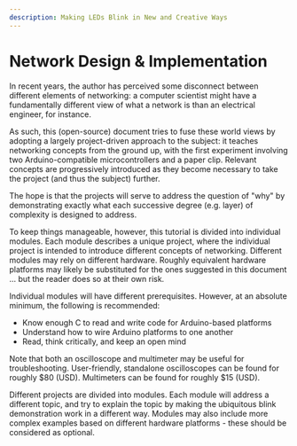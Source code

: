 ```yaml
---
description: Making LEDs Blink in New and Creative Ways
---
```


# Network Design & Implementation

In recent years, the author has perceived some disconnect between different elements of networking: a computer scientist might have a fundamentally different view of what a network is than an electrical engineer, for instance.  

As such, this \(open-source\) document tries to fuse these world views by adopting a largely project-driven approach to the subject: it teaches networking concepts from the ground up, with the first experiment involving two Arduino-compatible microcontrollers and a paper clip.  Relevant concepts are progressively introduced as they become necessary to take the project \(and thus the subject\) further.

The hope is that the projects will serve to address the question of "why" by demonstrating exactly what each successive degree \(e.g. layer\) of complexity is designed to address.  

To keep things manageable, however, this tutorial is divided into individual modules.  Each module describes a unique project, where the individual project is intended to introduce different concepts of networking.  Different modules may rely on different hardware.  Roughly equivalent hardware platforms may likely be substituted for the ones suggested in this document ... but the reader does so at their own risk.

Individual modules will have different prerequisites.  However, at an absolute minimum, the following is recommended:

* Know enough C to read and write code for Arduino-based platforms
* Understand how to wire Arduino platforms to one another
* Read, think critically, and keep an open mind

Note that both an oscilloscope and multimeter may be useful for troubleshooting.  User-friendly, standalone oscilloscopes can be found for roughly $80 \(USD\).  Multimeters can be found for roughly $15 \(USD\).

Different projects are divided into modules.  Each module will address a different topic, and try to explain the topic by making the ubiquitous blink demonstration work in a different way.  Modules may also include more complex examples based on different hardware platforms - these should be considered as optional.

